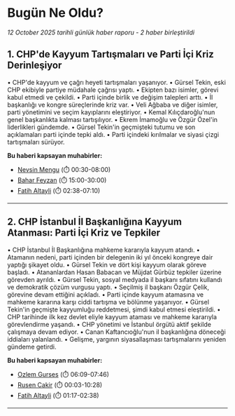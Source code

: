 # Bugün Ne Oldu?

*12 October 2025 tarihli günlük haber raporu - 2 haber birleştirildi*

## 1. CHP'de Kayyum Tartışmaları ve Parti İçi Kriz Derinleşiyor

• CHP'de kayyum ve çağrı heyeti tartışmaları yaşanıyor.
• Gürsel Tekin, eski CHP ekibiyle partiye müdahale çağrısı yaptı.
• Ekipten bazı isimler, görevi kabul etmedi ve çekildi.
• Parti içinde birlik ve değişim talepleri arttı.
• İl başkanlığı ve kongre süreçlerinde kriz var.
• Veli Ağbaba ve diğer isimler, parti yönetimini ve seçim kayıplarını eleştiriyor.
• Kemal Kılıçdaroğlu'nun genel başkanlıkta kalması tartışılıyor.
• Ekrem İmamoğlu ve Özgür Özel'in liderlikleri gündemde.
• Gürsel Tekin'in geçmişteki tutumu ve son açıklamaları parti içinde tepki aldı.
• Parti içindeki kırılmalar ve siyasi çizgi tartışmaları sürüyor.

**Bu haberi kapsayan muhabirler:**

- [Nevsin Mengu](https://www.youtube.com/watch?v=NdjvCurpXgs&t=30s) (⏱️ 00:30-08:00)
- [Bahar Feyzan](https://www.youtube.com/watch?v=VmKaF5RoXss&t=900s) (⏱️ 15:00-30:00)
- [Fatih Altayli](https://www.youtube.com/watch?v=v89cnU1AvjQ&t=158s) (⏱️ 02:38-07:10)

---

## 2. CHP İstanbul İl Başkanlığına Kayyum Atanması: Parti İçi Kriz ve Tepkiler

• CHP İstanbul İl Başkanlığına mahkeme kararıyla kayyum atandı.
• Atamanın nedeni, parti içinden bir delegenin iki yıl önceki kongreye dair yaptığı şikayet oldu.
• Gürsel Tekin ve dört kişi kayyum olarak göreve başladı.
• Atananlardan Hasan Babacan ve Müjdat Gürbüz tepkiler üzerine görevden ayrıldı.
• Gürsel Tekin, sosyal medyada il başkanı sıfatını kullandı ve demokratik çözüm vurgusu yaptı.
• Seçilmiş il başkanı Özgür Çelik, görevine devam ettiğini açıkladı.
• Parti içinde kayyum atamasına ve mahkeme kararına karşı ciddi tartışma ve bölünme yaşanıyor.
• Gürsel Tekin'in geçmişte kayyumluğu reddetmesi, şimdi kabul etmesi eleştirildi.
• CHP tarihinde ilk kez devlet eliyle kayyum ataması ve mahkeme kararıyla görevlendirme yaşandı.
• CHP yönetimi ve İstanbul örgütü aktif şekilde çalışmaya devam ediyor.
• Canan Kaftancıoğlu'nun il başkanlığına döneceği iddiaları yalanlandı.
• Gelişme, yargının siyasallaşması tartışmalarını yeniden gündeme getirdi.

**Bu haberi kapsayan muhabirler:**

- [Ozlem Gurses](https://www.youtube.com/watch?v=Oqt9HJsEpc4&t=369s) (⏱️ 06:09-07:46)
- [Rusen Cakir](https://www.youtube.com/watch?v=Q5s3CZQpbuA&t=3s) (⏱️ 00:03-10:28)
- [Fatih Altayli](https://www.youtube.com/watch?v=v89cnU1AvjQ&t=77s) (⏱️ 01:17-02:38)

---

